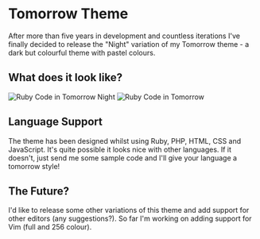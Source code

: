 # Tomorrow Theme
After more than five years in development and countless iterations I've finally decided to release the "Night" variation of my Tomorrow theme - a dark but colourful theme with pastel colours.

## What does it look like?
![Ruby Code in Tomorrow Night](https://github.com/ChrisKempson/Tomorrow-Theme/raw/master/Tomorrow-Night.png)
![Ruby Code in Tomorrow](https://github.com/ChrisKempson/Tomorrow-Theme/raw/master/Tomorrow.png)

## Language Support
The theme has been designed whilst using Ruby, PHP, HTML, CSS and JavaScript. It's quite possible it looks nice with other languages. If it doesn't, just send me some sample code and I'll give your language a tomorrow style!

## The Future?
I'd like to release some other variations of this theme and add support for other editors (any suggestions?). So far I'm working on adding support for Vim (full and 256 colour).

